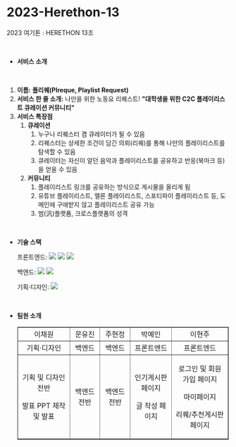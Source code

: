 # 2023-Herethon-13

2023 여기톤 : HERETHON 13조

<br/>

- **서비스 소개**

<br/>

1. **이름:** **플리퀘(Plreque, Playlist Request)**
2. **서비스 한 줄 소개:** 나만을 위한 노동요 리퀘스트! **"대학생을 위한 C2C 플레이리스트 큐레이션 커뮤니티"**
3. **서비스 특장점**
   1) **큐레이션**
      1) 누구나 리퀘스터 겸 큐레이터가 될 수 있음
      2) 리퀘스터는 상세한 조건이 담긴 의뢰(리퀘)를 통해 나만의 플레이리스트를 탐색할 수 있음
      3) 큐레이터는 자신이 알던 음악과 플레이리스트를 공유하고 반응(북마크 등)을 얻을 수 있음
   2) **커뮤니티**
      1) 플레이리스트 링크를 공유하는 방식으로 게시물을 올리게 됨
      2) 유튜브 플레이리스트, 멜론 플레이리스트, 스포티파이 플레이리스트 등, 도메인에 구애받지 않고 플레이리스트 공유 가능
      3) 범(汎)플랫폼, 크로스플랫폼의 성격

<br/>

- **기술 스택**

  <span>프론트엔드: </span> <img src="https://img.shields.io/badge/html-E34F26?style=for-the-badge&logo=html5&logoColor=white"> <img src="https://img.shields.io/badge/css-1572B6?style=for-the-badge&logo=css3&logoColor=white"> <img src="https://img.shields.io/badge/javascript-F7DF1E?style=for-the-badge&logo=javascript&logoColor=black">

  <span>백엔드: </span><img src="https://img.shields.io/badge/python-3776AB?style=for-the-badge&logo=python&logoColor=white"> <img src="https://img.shields.io/badge/django-092E20?style=for-the-badge&logo=Django&logoColor=white">

  <span>기획·디자인: </span> <img src="https://img.shields.io/badge/figma-F24E1E?style=for-the-badge&logo=figma&logoColor=white">
  
<br/>

- **팀원 소개**

  <table border="" cellspacing="0" cellpadding="0" width="100%">
  <tr width="100%">
  <td align="center">이채원</a></td>
  <td align="center">문유진</a></td>
  <td align="center">주현정</a></td>
  <td align="center">박예인</a></td>
  <td align="center">이현주</a></td>    
  </tr>

  <tr width="100%">
  <td  align="center">기획·디자인</td>
  <td  align="center">백엔드</td>
  <td  align="center">백엔드</td>
  <td  align="center">프론트엔드</td>
  <td  align="center">프론트엔드</td>
  </tr>
  
  <tr width="100%">
  <td  align="center"><p>기획 및 디자인 전반</p><p>발표 PPT 제작 및 발표</p></td>
  <td  align="center"><p>백엔드 전반</p></td>
  <td  align="center"><p>백엔드 전반</p></td>
  <td  align="center"><p>인기게시판 페이지</p><p>글 작성 페이지</p></td> 
  <td  align="center"><p>로그인 및 회원가입 페이지</p><p>마이페이지</p><p>리퀘/추천게시판 페이지</p></td>
  </tr>
  </table>
